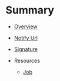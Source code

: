 # Summary

* [Overview](overview.md)

* [Notify Url](notify_url.md)

* [Signature](signature.md)

* Resources

   * [Job](resources/job.md)
